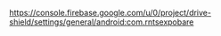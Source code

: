 https://console.firebase.google.com/u/0/project/drive-shield/settings/general/android:com.rntsexpobare
